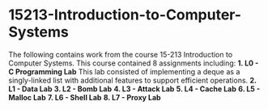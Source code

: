 # 15213-Introduction-to-Computer-Systems

The following contains work from the course 15-213 Introduction to Computer Systems. This course contained 8 assignments including:
__1. L0 - C Programming Lab__
  This lab consisted of implementing a deque as a singly-linked list with additional features to support efficient operations.
__2. L1 - Data Lab__
__3. L2 - Bomb Lab__
__4. L3 - Attack Lab__
__5. L4 - Cache Lab__
__6. L5 - Malloc Lab__
__7. L6 - Shell Lab__
__8. L7 - Proxy Lab__
